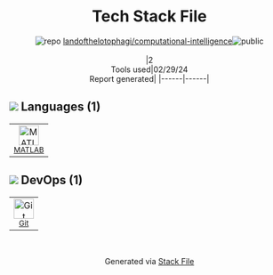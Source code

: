 <!--
&lt;--- Readme.md Snippet without images Start ---&gt;
## Tech Stack
landofthelotophagi/computational-intelligence is built on the following main stack:

- [MATLAB](http://www.mathworks.com/products/matlab/) – Languages

Full tech stack [here](/techstack.md)

&lt;--- Readme.md Snippet without images End ---&gt;

&lt;--- Readme.md Snippet with images Start ---&gt;
## Tech Stack
landofthelotophagi/computational-intelligence is built on the following main stack:

- <img width='25' height='25' src='https://img.stackshare.io/service/1214/h5g3etjnacmazg8oq17z.jpeg' alt='MATLAB'/> [MATLAB](http://www.mathworks.com/products/matlab/) – Languages

Full tech stack [here](/techstack.md)

&lt;--- Readme.md Snippet with images End ---&gt;
-->
<div align="center">

# Tech Stack File
![](https://img.stackshare.io/repo.svg "repo") [landofthelotophagi/computational-intelligence](https://github.com/landofthelotophagi/computational-intelligence)![](https://img.stackshare.io/public_badge.svg "public")
<br/><br/>
|2<br/>Tools used|02/29/24 <br/>Report generated|
|------|------|
</div>

## <img src='https://img.stackshare.io/languages.svg'/> Languages (1)
<table><tr>
  <td align='center'>
  <img width='36' height='36' src='https://img.stackshare.io/service/1214/h5g3etjnacmazg8oq17z.jpeg' alt='MATLAB'>
  <br>
  <sub><a href="http://www.mathworks.com/products/matlab/">MATLAB</a></sub>
  <br>
  <sub></sub>
</td>

</tr>
</table>

## <img src='https://img.stackshare.io/devops.svg'/> DevOps (1)
<table><tr>
  <td align='center'>
  <img width='36' height='36' src='https://img.stackshare.io/service/1046/git.png' alt='Git'>
  <br>
  <sub><a href="http://git-scm.com/">Git</a></sub>
  <br>
  <sub></sub>
</td>

</tr>
</table>

<br/>
<div align='center'>

Generated via [Stack File](https://github.com/marketplace/stack-file)
